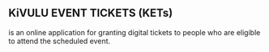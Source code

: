 ## KiVULU EVENT TICKETS (KETs)
is an online application for granting digital tickets to people who are
eligible to attend the scheduled event.


